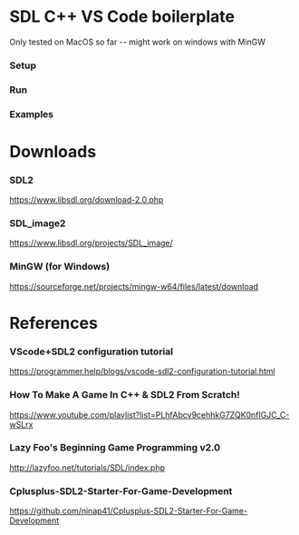 # SDL C++ VS Code boilerplate

Only tested on MacOS so far -- might work on windows with MinGW


### Setup



### Run


### Examples



# Downloads

### SDL2

<https://www.libsdl.org/download-2.0.php>

### SDL_image2

<https://www.libsdl.org/projects/SDL_image/>

### MinGW (for Windows)

<https://sourceforge.net/projects/mingw-w64/files/latest/download>

# References

### VScode+SDL2 configuration tutorial

<https://programmer.help/blogs/vscode-sdl2-configuration-tutorial.html>

### How To Make A Game In C++ & SDL2 From Scratch!

<https://www.youtube.com/playlist?list=PLhfAbcv9cehhkG7ZQK0nfIGJC_C-wSLrx>

### Lazy Foo's Beginning Game Programming v2.0

<http://lazyfoo.net/tutorials/SDL/index.php>

### Cplusplus-SDL2-Starter-For-Game-Development

<https://github.com/ninap41/Cplusplus-SDL2-Starter-For-Game-Development>

<!-- https://m.blog.naver.com/PostView.nhn?blogId=dlcksgod1&logNo=220889925771&proxyReferer=https:%2F%2Fwww.google.com%2F -->

<!-- https://www.youtube.com/watch?v=59BTXB-kFNs -->

<!-- https://www.youtube.com/watch?v=-UJpgZucQGs -->
<!-- https://www.youtube.com/watch?v=q1_b--k3fQ8 -->

<!-- https://www.youtube.com/watch?v=5KugyHKsXLQ -->

<!-- https://www.youtube.com/watch?v=USjbg5QXk3g -->

<!-- https://www.youtube.com/watch?v=pJ_M_fACtB8 -->

<!-- https://www.youtube.com/watch?v=4-7TtPX5uhg -->

<!-- https://www.youtube.com/watch?v=jviNpRGuCIU -->

<!-- https://www.youtube.com/watch?v=NZHzgXFKfuY -->

<!-- https://www.youtube.com/watch?v=Te_TBymgW4k -->
